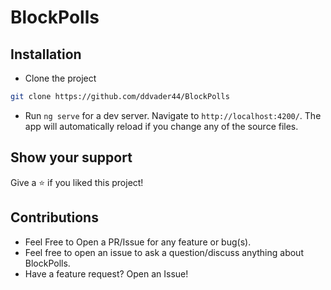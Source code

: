 # BlockPolls

## Installation

- Clone the project

```bash
git clone https://github.com/ddvader44/BlockPolls
```

- Run `ng serve` for a dev server. Navigate to `http://localhost:4200/`. The app will automatically reload if you change any of the source files.

## Show your support

Give a ⭐ if you liked this project!

## Contributions

- Feel Free to Open a PR/Issue for any feature or bug(s).
- Feel free to open an issue to ask a question/discuss anything about BlockPolls.
- Have a feature request? Open an Issue!
